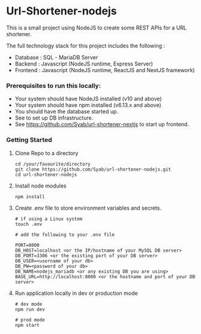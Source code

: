 # Url-Shortener-nodejs
This is a small project using NodeJS to create some REST APIs for a URL shortener. 

The full technology stack for this project includes the following :

- Database : SQL - MariaDB Server 
- Backend : Javascript (NodeJS runtime, Express Server)
- Frontend : Javascript (NodeJS runtime, ReactJS and NextJS framework)

### Prerequisites to run this locally:
- Your system should have NodeJS installed (v10 and above)
- Your system should have npm installed (v6.13.x and above)
- You should have the database started up.
- See   to set up DB infrastructure.
- See https://github.com/Syab/url-shortener-nextjs to start up frontend.

### Getting Started
1. Clone Repo to a directory
    ````
    cd /your/favourite/directory
    git clone https://github.com/Syab/url-shortener-nodejs.git
    cd url-shortener-nodejs
    ````
2. Install node modules
    ````
    npm install
    ````
3. Create .env file to store environment variables and secrets.
    ```
    # if using a Linux system
    touch .env
   
    # add the following to your .env file
    
    PORT=8000
    DB_HOST=localhost <or the IP/hostname of your MySQL DB server>
    DB_PORT=3306 <or the existing port of your DB server>
    DB_USER=<username of your db>
    DB_PW=<password of your db>
    DB_NAME=nodejs_mariadb <or any existing DB you are using>
    BASE_URL=http://localhost:8000 <or the hostname and port of your DB server>
    ```
 
4. Run application locally in dev or production mode
    ````
    # dev mode
    npm run dev
   
    # prod mode
    npm start
    ````

